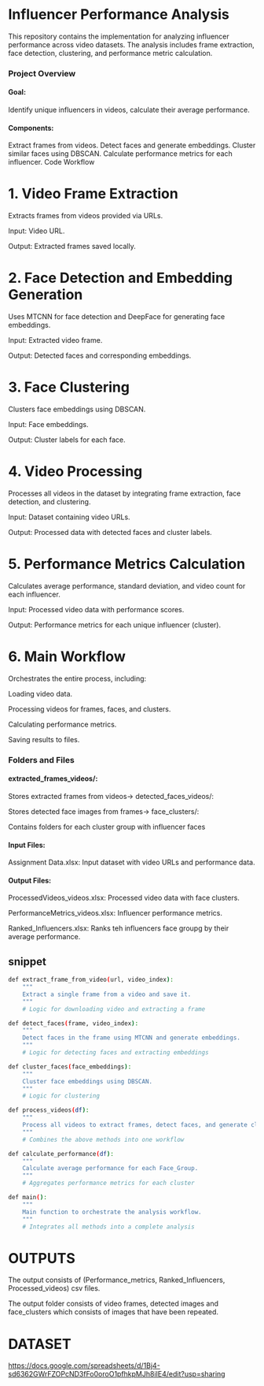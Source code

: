 
# Influencer Performance Analysis

This repository contains the implementation for analyzing influencer performance across video datasets. The analysis includes frame extraction, face detection, clustering, and performance metric calculation.

### Project Overview
#### Goal:
 Identify unique influencers in videos, calculate their average performance.
#### Components:
Extract frames from videos.
Detect faces and generate embeddings.
Cluster similar faces using DBSCAN.
Calculate performance metrics for each influencer.
Code Workflow
# 1. Video Frame Extraction
Extracts frames from videos provided via URLs.

Input: Video URL.

Output: Extracted frames saved locally.

# 2. Face Detection and Embedding Generation
Uses MTCNN for face detection and DeepFace for generating face embeddings.

Input: Extracted video frame.

Output: Detected faces and corresponding embeddings.

# 3. Face Clustering
Clusters face embeddings using DBSCAN.

Input: Face embeddings.

Output: Cluster labels for each face.

# 4. Video Processing
Processes all videos in the dataset by integrating frame extraction, face detection, and clustering.

Input: Dataset containing video URLs.

Output: Processed data with detected faces and cluster labels.


# 5. Performance Metrics Calculation
Calculates average performance, standard deviation, and video count for each influencer.

Input: Processed video data with performance scores.

Output: Performance metrics for each unique influencer (cluster).

# 6. Main Workflow
Orchestrates the entire process, including:

Loading video data.

Processing videos for frames, faces, and clusters.

Calculating performance metrics.

Saving results to files.


### Folders and Files
#### extracted_frames_videos/:

Stores extracted frames from videos->
detected_faces_videos/:

Stores detected face images from frames->
face_clusters/:

Contains folders for each cluster group with influencer faces

#### Input Files:

Assignment Data.xlsx: Input dataset with video URLs and performance data.

#### Output Files:

ProcessedVideos_videos.xlsx: Processed video data with face clusters.

PerformanceMetrics_videos.xlsx: Influencer performance metrics.

Ranked_Influencers.xlsx: Ranks teh influencers face groupg by their average performance.




## snippet


```bash
def extract_frame_from_video(url, video_index):
    """
    Extract a single frame from a video and save it.
    """
    # Logic for downloading video and extracting a frame
```



```bash
def detect_faces(frame, video_index):
    """
    Detect faces in the frame using MTCNN and generate embeddings.
    """
    # Logic for detecting faces and extracting embeddings
```

```bash
def cluster_faces(face_embeddings):
    """
    Cluster face embeddings using DBSCAN.
    """
    # Logic for clustering
```

```bash
def process_videos(df):
    """
    Process all videos to extract frames, detect faces, and generate clusters.
    """
    # Combines the above methods into one workflow

```
```bash
def calculate_performance(df):
    """
    Calculate average performance for each Face_Group.
    """
    # Aggregates performance metrics for each cluster
```
```bash
def main():
    """
    Main function to orchestrate the analysis workflow.
    """
    # Integrates all methods into a complete analysis

```

# OUTPUTS
The output consists of (Performance_metrics, Ranked_Influencers, Processed_videos) csv files.

The output folder consists of video frames, detected images and face_clusters which consists of images that have been repeated.

# DATASET
https://docs.google.com/spreadsheets/d/1Bj4-sd6362GWrFZOPcND3fFo0oroO1pfhkpMJh8iIE4/edit?usp=sharing


